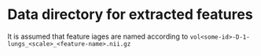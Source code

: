 # Data directory for extracted features #
It is assumed that feature iages are named according to `vol<some-id>-D-1-lungs_<scale>_<feature-name>.nii.gz`
